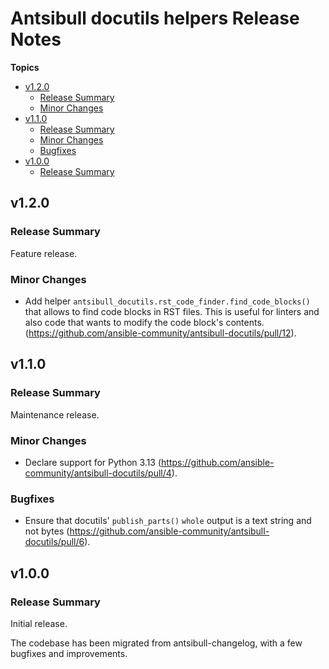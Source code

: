 # Antsibull docutils helpers Release Notes

**Topics**

- <a href="#v1-2-0">v1\.2\.0</a>
    - <a href="#release-summary">Release Summary</a>
    - <a href="#minor-changes">Minor Changes</a>
- <a href="#v1-1-0">v1\.1\.0</a>
    - <a href="#release-summary-1">Release Summary</a>
    - <a href="#minor-changes-1">Minor Changes</a>
    - <a href="#bugfixes">Bugfixes</a>
- <a href="#v1-0-0">v1\.0\.0</a>
    - <a href="#release-summary-2">Release Summary</a>

<a id="v1-2-0"></a>
## v1\.2\.0

<a id="release-summary"></a>
### Release Summary

Feature release\.

<a id="minor-changes"></a>
### Minor Changes

* Add helper <code>antsibull\_docutils\.rst\_code\_finder\.find\_code\_blocks\(\)</code> that allows to find code blocks in RST files\. This is useful for linters and also code that wants to modify the code block\'s contents\. \([https\://github\.com/ansible\-community/antsibull\-docutils/pull/12](https\://github\.com/ansible\-community/antsibull\-docutils/pull/12)\)\.

<a id="v1-1-0"></a>
## v1\.1\.0

<a id="release-summary-1"></a>
### Release Summary

Maintenance release\.

<a id="minor-changes-1"></a>
### Minor Changes

* Declare support for Python 3\.13 \([https\://github\.com/ansible\-community/antsibull\-docutils/pull/4](https\://github\.com/ansible\-community/antsibull\-docutils/pull/4)\)\.

<a id="bugfixes"></a>
### Bugfixes

* Ensure that docutils\' <code>publish\_parts\(\)</code> <code>whole</code> output is a text string and not bytes \([https\://github\.com/ansible\-community/antsibull\-docutils/pull/6](https\://github\.com/ansible\-community/antsibull\-docutils/pull/6)\)\.

<a id="v1-0-0"></a>
## v1\.0\.0

<a id="release-summary-2"></a>
### Release Summary

Initial release\.

The codebase has been migrated from antsibull\-changelog\, with a few bugfixes and improvements\.
